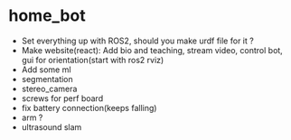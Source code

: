 # home_bot
* Set everything up with ROS2, should you make urdf file for it ?
* Make website(react): Add bio and teaching, stream video, control bot, gui for orientation(start with ros2 rviz)
* Add some ml
* segmentation
* stereo_camera
* screws for perf board
* fix battery connection(keeps falling)
* arm ?
* ultrasound slam
